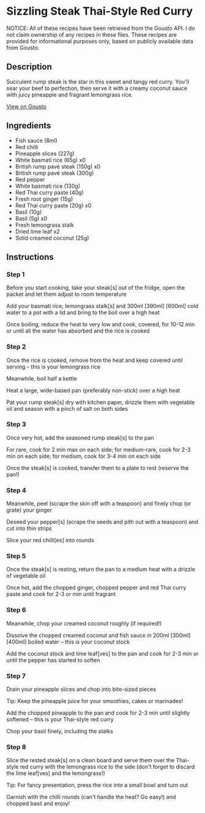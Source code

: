 # Sizzling Steak Thai-Style Red Curry

NOTICE: All of these recipes have been retrieved from the Gousto API. I do not claim ownership of any recipes in these files. These recipes are provided for informational purposes only, based on publicly available data from Gousto.

## Description

Succulent rump steak is the star in this sweet and tangy red curry. You'll sear your beef to perfection, then serve it with a creamy coconut sauce with juicy pineapple and fragrant lemongrass rice. 

[View on Gousto](https://www.gousto.co.uk/recipes/cookbook/sizzling-steak-red-thai-curry)

## Ingredients

- Fish sauce (8ml)
- Red chilli
- Pineapple slices (227g)
- White basmati rice (65g) x0
- British rump pavé steak (150g) x0
- British rump pavé steak (300g)
- Red pepper
- White basmati rice (130g)
- Red Thai curry paste (40g)
- Fresh root ginger (15g)
- Red Thai curry paste (20g) x0
- Basil (10g)
- Basil (5g) x0
- Fresh lemongrass stalk
- Dried lime leaf x2
- Solid creamed coconut (25g)

## Instructions


### Step 1

Before you start cooking, take your steak[s] out of the fridge, open the packet and let them adjust to room temperature

Add your basmati rice, lemongrass stalk[s] and 300ml <span class="text-purple">[390ml]</span> <span class="text-danger">[600ml]</span> cold water to a pot with a lid and bring to the boil over a high heat

Once boiling, reduce the heat to very low and cook, covered, for 10-12 min or until all the water has absorbed and the rice is cooked


### Step 2

Once the rice is cooked, remove from the heat and keep covered until serving – this is your lemongrass rice

Meanwhile, boil half a kettle

Heat a large, wide-based pan (preferably non-stick) over a high heat

Pat your rump steak[s] dry with kitchen paper, drizzle them with vegetable oil and season with a pinch of salt on both sides


### Step 3

Once very hot, add the seasoned rump steak[s] to the pan

For rare, cook for 2 min max on each side; for medium-rare, cook for 2-3 min on each side; for medium, cook for 3-4 min on each side

Once the steak[s] is cooked, transfer them to a plate to rest (reserve the pan!)


### Step 4

Meanwhile, peel (scrape the skin off with a teaspoon) and finely chop (or grate) your ginger

Deseed your pepper[s] (scrape the seeds and pith out with a teaspoon) and cut into thin strips

Slice your red chilli[es] into rounds


### Step 5

Once the steak[s] is resting, return the pan to a medium heat with a drizzle of vegetable oil

Once hot, add the chopped ginger, chopped pepper and red Thai curry paste and cook for 2-3 or min until fragrant


### Step 6

Meanwhile, chop your creamed coconut roughly (if required!)

Dissolve the chopped creamed coconut and fish sauce in 200ml <span class="text-purple">[300ml]</span> <span class="text-danger">[400ml] </span>boiled water – this is your coconut stock

Add the coconut stock and lime leaf[ves] to the pan and cook for 2-3 min or until the pepper has started to soften


### Step 7

Drain your pineapple slices and chop into bite-sized pieces

Tip: Keep the pineapple juice for your smoothies, cakes or marinades!

Add the chopped pineapple to the pan and cook for 2-3 min until slightly softened – this is your Thai-style red curry

Chop your basil finely, including the stalks

### Step 8

Slice the rested steak[s] on a clean board and serve them over the Thai-style red curry with the lemongrass rice to the side (don't forget to discard the lime leaf[ves] and the lemongrass!)

Tip: For fancy presentation, press the rice into a small bowl and turn out

Garnish with the chilli rounds (can't handle the heat? Go easy!) and chopped basil and enjoy!

